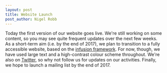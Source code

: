 ```yaml
---
layout: post
title: Website Launch
post_author: Nigel Robb
---
```

Today the first version of our website goes live. We're still working on some content, so you may see quite frequent updates over the next few weeks. As a short-term aim (i.e. by the end of 2017), we plan to transition to a fully accessible website, based on the [infusion framework](https://fluidproject.org/infusion.html "Infusion"). For now, though, we have used large text and a high-contrast colour scheme throughout. We're also on [Twitter](https://twitter.com/NDinDesign "@NDinDesign"), so why not follow us for updates on our activities. Finally, we hope to launch a mailing list by the end of 2017.
